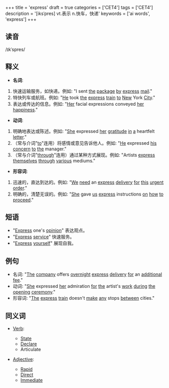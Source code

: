 +++
title = 'express'
draft = true
categories = ['CET4']
tags = ['CET4']
description = '[iksˈpres] vt.表示 n.快车，快递'
keywords = ['ai words', 'express']
+++

## 读音
/ɪkˈspres/

## 释义
- **名词**:
1. 快速运输服务，如快递。例如: "I sent [the](/post/the/) [package](/post/package/) [by](/post/by/) [express](/post/express/) [mail](/post/mail/)."
2. 特快列车或航班。例如: "[He](/post/he/) took [the](/post/the/) [express](/post/express/) [train](/post/train/) [to](/post/to/) [New](/post/new/) York [City](/post/city/)."
3. 表达或传达的信息。例如: "[Her](/post/her/) facial expressions conveyed [her](/post/her/) [happiness](/post/happiness/)."

- **动词**:
1. 明确地表达或陈述。例如: "[She](/post/she/) expressed [her](/post/her/) [gratitude](/post/gratitude/) [in](/post/in/) [a](/post/a/) heartfelt [letter](/post/letter/)."
2. （常与介词"[to](/post/to/)"连用）将感情或意见告诉他人。例如: "[He](/post/he/) expressed [his](/post/his/) [concern](/post/concern/) [to](/post/to/) [the](/post/the/) manager."
3. （常与介词"[through](/post/through/)"连用）通过某种方式展现。例如: "Artists [express](/post/express/) [themselves](/post/themselves/) [through](/post/through/) [various](/post/various/) mediums."

- **形容词**:
1. 迅速的，直达到达的。例如: "[We](/post/we/) [need](/post/need/) an [express](/post/express/) [delivery](/post/delivery/) [for](/post/for/) [this](/post/this/) [urgent](/post/urgent/) [order](/post/order/)."
2. 明确的，清楚无误的。例如: "[She](/post/she/) gave [us](/post/us/) [express](/post/express/) instructions [on](/post/on/) [how](/post/how/) [to](/post/to/) [proceed](/post/proceed/)."

## 短语
- "[Express](/post/express/) one's [opinion](/post/opinion/)" 表达观点。
- "[Express](/post/express/) [service](/post/service/)" 快速服务。
- "[Express](/post/express/) [yourself](/post/yourself/)" 展现自我。

## 例句
- 名词: "[The](/post/the/) [company](/post/company/) offers [overnight](/post/overnight/) [express](/post/express/) [delivery](/post/delivery/) [for](/post/for/) an [additional](/post/additional/) [fee](/post/fee/)."
- 动词: "[She](/post/she/) expressed [her](/post/her/) admiration [for](/post/for/) [the](/post/the/) artist's [work](/post/work/) [during](/post/during/) [the](/post/the/) [opening](/post/opening/) [ceremony](/post/ceremony/)."
- 形容词: "[The](/post/the/) [express](/post/express/) [train](/post/train/) doesn't [make](/post/make/) [any](/post/any/) stops [between](/post/between/) cities."

## 同义词
- [Verb](/post/verb/):
  - [State](/post/state/)
  - [Declare](/post/declare/)
  - Articulate

- [Adjective](/post/adjective/):
  - [Rapid](/post/rapid/)
  - [Direct](/post/direct/)
  - [Immediate](/post/immediate/)

